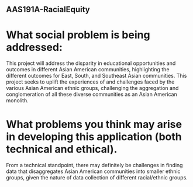 ## AAS191A-RacialEquity

# What social problem is being addressed:
This project will address the disparity in educational opportunities and outcomes in different Asian American communities, highlighting the different outcomes for East, South, and Southeast Asian communities. This project seeks to uplift the experiences of and challenges faced by the various Asian American ethnic groups, challenging the aggregation and conglomeration of all these diverse communities as an Asian American monolith.

# What problems you think may arise in developing this application (both technical and ethical). 
From a technical standpoint, there may definitely be challenges in finding data that disaggregates Asian American communities into smaller ethnic groups, given the nature of data collection of different racial/ethnic groups. 
